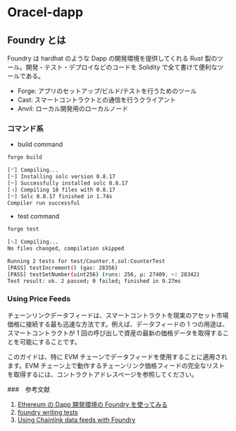 # Oracel-dapp

## Foundry とは

Foundry は hardhat のような Dapp の開発環境を提供してくれる Rust 製のツール。開発・テスト・デプロイなどのコードを Solidity で全て書けて便利なツールである。

- Forge: アプリのセットアップ/ビルド/テストを行うためのツール
- Cast: スマートコントラクトとの通信を行うクライアント
- Anvil: ローカル開発用のローカルノード

### コマンド系

- build command

```bash
forge build
```

```bash
[⠊] Compiling...
[⠒] Installing solc version 0.8.17
[⠒] Successfully installed solc 0.8.17
[⠰] Compiling 18 files with 0.8.17
[⠒] Solc 0.8.17 finished in 1.74s
Compiler run successful
```

- test command

```bash
forge test
```

```bash
[⠢] Compiling...
No files changed, compilation skipped

Running 2 tests for test/Counter.t.sol:CounterTest
[PASS] testIncrement() (gas: 28356)
[PASS] testSetNumber(uint256) (runs: 256, μ: 27409, ~: 28342)
Test result: ok. 2 passed; 0 failed; finished in 9.27ms
```

### Using Price Feeds

チェーンリンクデータフィードは、スマートコントラクトを現実のアセット市場価格に接続する最も迅速な方法です。例えば、データフィードの 1 つの用途は、スマートコントラクトが 1 回の呼び出しで資産の最新の価格データを取得することを可能にすることです。

このガイドは、特に EVM チェーンでデータフィードを使用することに適用されます。EVM チェーン上で動作するチェーンリンク価格フィードの完全なリストを取得するには、コントラクトアドレスページを参照してください。

###　参考文献

1. [Ethereum の Dapp 開発環境の Foundry を使ってみる](https://zenn.dev/razokulover/articles/574eb471e6db1c)
2. [foundry writing tests](https://book.getfoundry.sh/forge/writing-tests)
3. [Using Chainlink data feeds with Foundry](https://chainstack.com/using-chainlink-data-feeds-with-foundry/)
